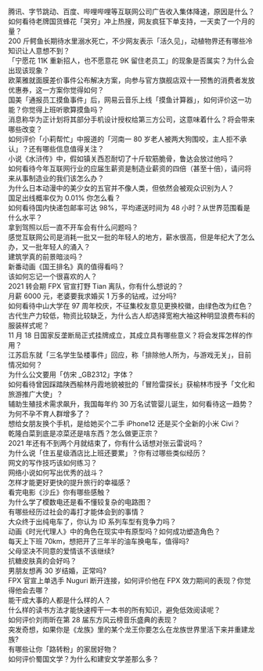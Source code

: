 腾讯、字节跳动、百度、哔哩哔哩等互联网公司广告收入集体降速，原因是什么？  
如何看待老牌国货蜂花「哭穷」冲上热搜，网友疯狂下单支持，一天卖了一个月的量？  
200 斤鳄鱼长期待水里溺水死亡，不少网友表示「活久见」，动植物界还有哪些冷知识让人意想不到？  
「宁愿花 11K 重新招人，也不愿意花 9K 留住老员工」的现象是否属实？为什么会出现该现象？  
欧莱雅就面膜差价事件公布解决方案，向参与官方旗舰店双十一预售的消费者发放优惠券，这一方案你觉得如何？  
国美「通报员工摸鱼事件」后，网易云音乐上线「摸鱼计算器」，如何评价这一功能？你觉得上班听歌算摸鱼吗？  
消息称华为正计划将其部分手机设计授权给第三方公司，这意味着什么？将会带来哪些改变？  
如何评价「小莉帮忙」中报道的「河南一 80 岁老人被两大狗围咬，主人拒不承认」？还有哪些信息值得关注？  
小说《水浒传》中，假如镇关西忍耐切了十斤软筋脆骨，鲁达会放过他吗？  
如何看待今年互联网行业的应届生薪资是制造业薪资的四倍（甚至十倍），请问将来从事制造业的我们该怎么办？  
为什么日本动漫中的美少女的五官并不像人类，但依然会被观众识别为人？  
国足出线概率仅为 0.01% 你怎么看？  
如何看待国内快递包邮率可达 98%，平均递送时间为 48 小时？从世界范围看是什么水平？  
拿到驾照以后一直不开车会有什么问题吗？  
感觉互联网公司是消耗一批又一批的年轻人的地方，薪水很高，但是年纪大了怎么办，又一批年轻人的涌入？  
建筑学真的前景暗淡吗？  
新番动画《国王排名》真的值得看吗？  
该如何忘记一个很喜欢的人？  
2021 转会期 FPX 官宣打野 Tian 离队，你有什么想说的？  
月薪 6000 元，老婆要我求婚买 1 万多的钻戒，过分吗?  
如何看待中山大学在 97 周年校庆，不征集校友意见更换校徽，由绿色改为红色？  
古代生产力较低，物资比较缺乏，为什么古人却选择宽袍大袖这种明显浪费布料的服装样式呢？  
11 月 18 日国家反垄断局正式挂牌成立，其成立具有哪些意义？将会发挥怎样的作用？  
江苏启东就「三名学生坠楼事件」回应，称「排除他人所为，与游戏无关」，目前情况如何？  
为什么公文要用「仿宋 _GB2312」字体？  
如何看待曾因踩踏陕西榆林丹霞地貌被批的「冒险雷探长」获榆林市授予「文化和旅游推广大使」？  
辅助生殖技术需求飙升，我国每年约 30 万名试管婴儿诞生，如何看待这一趋势？为何不孕不育人群增多了？  
想给女朋友换个手机，是给她买个二手 iPhone12 还是买个全新的小米 Civi？  
乾隆白菜到底是凉菜还是啥东西？怎么做更正宗？  
2021 年还有不到两个月就结束了，你有什么话想对张云雷说吗？  
为什么说「住五星级酒店比上班还要累」？你有过哪些类似经历？  
网文的写作技巧该如何练习？  
网络小说如何写出优秀的战斗？  
怎样才能更好更快的提升旅行的幸福感？  
看完电影《沙丘》你有哪些感触？  
为什么学了模数电还是看不懂较复杂的电路图？  
有哪些经历过社会的毒打才能体会到的事情？  
大众终于出纯电车了，你认为 ID 系列车型有竞争力吗？  
动画《时光代理人》中的角色在现实中有原型吗？如何成功塑造角色？  
每天上下班 70km，想把开了三年半的油车换电车，值得吗?  
父母坚决不同意的爱情该不该继续?  
抗糖皮肤真的会好吗？  
男朋友想再 30 岁结婚，正常吗?  
FPX 官宣上单选手 Nuguri 断开连接，如何评价他在 FPX 效力期间的表现？你觉得他会去哪？  
能干成大事的人都是什么样的人？  
什么样的读书方法才能快速榨干一本书的所有知识，避免低效阅读呢？  
如何评价刘雨昕在第 28 届东方风云榜音乐盛典的表现？  
突发奇想，如果你是《龙族》里的某个龙王你要怎么在龙族世界里活下来并重建龙族?  
有哪些让你「路转粉」的家居好物？  
如何评价蜀国文学？为什么和建安文学差那么多？  
